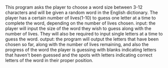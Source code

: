 This program asks the player to choose a word size between 3-12 characters and will be given a random word in the English dictionary. The player has a certain number of lives(1-10) to guess one letter at a time to complete the word, depending on the number of lives chosen.
input: the player will input the size of the word they wish to guess along with the number of lives. They will also be required to input single letters at a time to guess the word.
output: the program will output the letters that have been chosen so far, along with the number of lives remaining, and also the progress of the word the player is guessing with blanks indicating letters that haven't been guessed and the spots with letters indicating correct letters of the word in their proper position.

 


